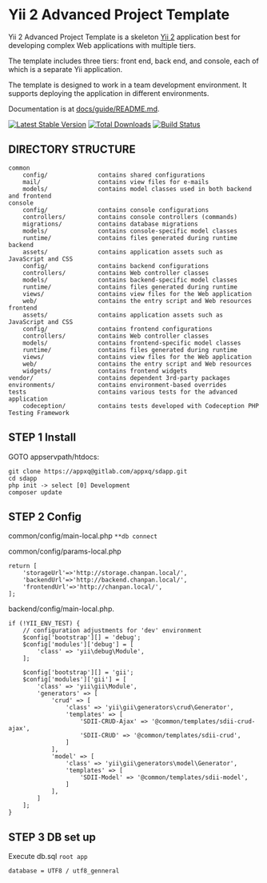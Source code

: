 Yii 2 Advanced Project Template
===============================

Yii 2 Advanced Project Template is a skeleton [Yii 2](http://www.yiiframework.com/) application best for
developing complex Web applications with multiple tiers.

The template includes three tiers: front end, back end, and console, each of which
is a separate Yii application.

The template is designed to work in a team development environment. It supports
deploying the application in different environments.

Documentation is at [docs/guide/README.md](docs/guide/README.md).

[![Latest Stable Version](https://poser.pugx.org/yiisoft/yii2-app-advanced/v/stable.png)](https://packagist.org/packages/yiisoft/yii2-app-advanced)
[![Total Downloads](https://poser.pugx.org/yiisoft/yii2-app-advanced/downloads.png)](https://packagist.org/packages/yiisoft/yii2-app-advanced)
[![Build Status](https://travis-ci.org/yiisoft/yii2-app-advanced.svg?branch=master)](https://travis-ci.org/yiisoft/yii2-app-advanced)

DIRECTORY STRUCTURE
-------------------

```
common
    config/              contains shared configurations
    mail/                contains view files for e-mails
    models/              contains model classes used in both backend and frontend
console
    config/              contains console configurations
    controllers/         contains console controllers (commands)
    migrations/          contains database migrations
    models/              contains console-specific model classes
    runtime/             contains files generated during runtime
backend
    assets/              contains application assets such as JavaScript and CSS
    config/              contains backend configurations
    controllers/         contains Web controller classes
    models/              contains backend-specific model classes
    runtime/             contains files generated during runtime
    views/               contains view files for the Web application
    web/                 contains the entry script and Web resources
frontend
    assets/              contains application assets such as JavaScript and CSS
    config/              contains frontend configurations
    controllers/         contains Web controller classes
    models/              contains frontend-specific model classes
    runtime/             contains files generated during runtime
    views/               contains view files for the Web application
    web/                 contains the entry script and Web resources
    widgets/             contains frontend widgets
vendor/                  contains dependent 3rd-party packages
environments/            contains environment-based overrides
tests                    contains various tests for the advanced application
    codeception/         contains tests developed with Codeception PHP Testing Framework
```

STEP 1 Install
-------------------
GOTO appservpath/htdocs: 
```
git clone https://appxq@gitlab.com/appxq/sdapp.git
cd sdapp
php init -> select [0] Development
composer update

```

STEP 2 Config
-------------------
common/config/main-local.php ```**db connect```

common/config/params-local.php
```
return [
    'storageUrl'=>'http://storage.chanpan.local/',
    'backendUrl'=>'http://backend.chanpan.local/',
    'frontendUrl'=>'http://chanpan.local/',
];

```

backend/config/main-local.php.
```
if (!YII_ENV_TEST) {
	// configuration adjustments for 'dev' environment
	$config['bootstrap'][] = 'debug';
	$config['modules']['debug'] = [
		'class' => 'yii\debug\Module',
	];

	$config['bootstrap'][] = 'gii';
	$config['modules']['gii'] = [
		'class' => 'yii\gii\Module',
		'generators' => [
			'crud' => [
				'class' => 'yii\gii\generators\crud\Generator',
				'templates' => [
					'SDII-CRUD-Ajax' => '@common/templates/sdii-crud-ajax',
					'SDII-CRUD' => '@common/templates/sdii-crud',
				]
			],
			'model' => [
				'class' => 'yii\gii\generators\model\Generator',
				'templates' => [
					'SDII-Model' => '@common/templates/sdii-model',
				]
			],
		]
	];
}
```

STEP 3 DB set up
-------------------
Execute db.sql ```root app```
```
database = UTF8 / utf8_genneral

```

